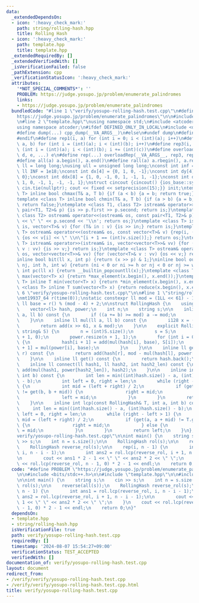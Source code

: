 ```yaml
---
data:
  _extendedDependsOn:
  - icon: ':heavy_check_mark:'
    path: string/rolling-hash.hpp
    title: Rolling Hash
  - icon: ':heavy_check_mark:'
    path: template.hpp
    title: template.hpp
  _extendedRequiredBy: []
  _extendedVerifiedWith: []
  _isVerificationFailed: false
  _pathExtension: cpp
  _verificationStatusIcon: ':heavy_check_mark:'
  attributes:
    '*NOT_SPECIAL_COMMENTS*': ''
    PROBLEM: https://judge.yosupo.jp/problem/enumerate_palindromes
    links:
    - https://judge.yosupo.jp/problem/enumerate_palindromes
  bundledCode: "#line 1 \"verify/yosupo-rolling-hash.test.cpp\"\n#define PROBLEM \"\
    https://judge.yosupo.jp/problem/enumerate_palindromes\"\n\n#include <bits/stdc++.h>\n\
    \n#line 2 \"template.hpp\"\nusing namespace std;\n#include <atcoder/modint>\n\
    using namespace atcoder;\n#ifdef DEFINED_ONLY_IN_LOCAL\n#include <dump.hpp>\n\
    #define dump(...) cpp_dump(__VA_ARGS__)\n#else\n#undef dump\n#define dump(...)\n\
    #endif\n#define rep1(i, a) for (int i = 0; i < (int)(a); i++)\n#define rep2(i,\
    \ a, b) for (int i = (int)(a); i < (int)(b); i++)\n#define rep3(i, a, b, c) for\
    \ (int i = (int)(a); i < (int)(b); i += (int)(c))\n#define overloadRep(a, b, c,\
    \ d, e, ...) e\n#define rep(...) overloadRep(__VA_ARGS__, rep3, rep2, rep1)(__VA_ARGS__)\n\
    #define all(a) a.begin(), a.end()\n#define rall(a) a.rbegin(), a.rend()\nusing\
    \ ll = long long;\nusing ull = unsigned long long;\nconst int inf = 1e9;\nconst\
    \ ll INF = 1e18;\nconst int dx[4] = {0, 1, 0, -1};\nconst int dy[4] = {1, 0, -1,\
    \ 0};\nconst int ddx[8] = {1, 0, -1, 0, 1, -1, 1, -1};\nconst int ddy[8] = {0,\
    \ 1, 0, -1, 1, -1, -1, 1};\nstruct cincout {cincout() {ios_base::sync_with_stdio(false);\
    \ cin.tie(nullptr); cout << fixed << setprecision(15);}} init;\ntemplate <class\
    \ T> inline bool chmax(T& a, T b) {if (a < b) {a = b; return true;} return false;}\n\
    template <class T> inline bool chmin(T& a, T b) {if (a > b) {a = b; return true;}\
    \ return false;}\ntemplate <class T1, class T2> istream& operator>>(istream& is,\
    \ pair<T1, T2>& p) {is >> p.first >> p.second; return is;}\ntemplate <class T1,\
    \ class T2> ostream& operator<<(ostream& os, const pair<T1, T2>& p) {os << p.first\
    \ << \" \" << p.second << '\\n'; return os;}\ntemplate <class T> istream& operator>>(istream&\
    \ is, vector<T>& v) {for (T& in : v) {is >> in;} return is;}\ntemplate <class\
    \ T> ostream& operator<<(ostream& os, const vector<T>& v) {rep(i, (int)v.size())\
    \ {os << v[i] << \" \\n\"[i + 1 == (int)v.size()];} return os;}\ntemplate <class\
    \ T> istream& operator>>(istream& is, vector<vector<T>>& vv) {for (vector<T>&\
    \ v : vv) {is >> v;} return is;}\ntemplate <class T> ostream& operator<<(ostream&\
    \ os, vector<vector<T>>& vv) {for (vector<T>& v : vv) {os << v;} return os;}\n\
    inline bool bit(ll x, int p) {return (x >> p) & 1;}\ninline bool out(int ni, int\
    \ nj, int h, int w) {return (ni < 0 or ni >= h or nj < 0 or nj >= w);}\ninline\
    \ int pc(ll x) {return __builtin_popcountll(x);}\ntemplate <class T> inline T\
    \ max(vector<T> x) {return *max_element(x.begin(), x.end());}\ntemplate <class\
    \ T> inline T min(vector<T> x) {return *min_element(x.begin(), x.end());}\ntemplate\
    \ <class T> inline T sum(vector<T> x) {return reduce(x.begin(), x.end());}\n#line\
    \ 6 \"verify/yosupo-rolling-hash.test.cpp\"\n\n#line 1 \"string/rolling-hash.hpp\"\
    \nmt19937_64 r(time(0));\nstatic constexpr ll mod = (1LL << 61) - 1;\nstatic const\
    \ ll base = r() % (mod - 4) + 2;\n\nstruct RollingHash {\n    using i128 = __int128_t;\n\
    \    vector<ll> hash, power;\n    int n;\n    string s;\n\n    inline ll add(ll\
    \ a, ll b) const {\n        if ((a += b) >= mod) a -= mod;\n        return a;\n\
    \    }\n\n    inline ll mul(ll a, ll b) const {\n        i128 x = (i128)a * b;\n\
    \        return add(x >> 61, x & mod);\n    }\n\n    explicit RollingHash(const\
    \ string& S) {\n        n = (int)S.size();\n        s = S;\n        hash.resize(n\
    \ + 1, 0);\n        power.resize(n + 1, 1);\n        for (int i = 0; i < n; i++)\
    \ {\n            hash[i + 1] = add(mul(hash[i], base), S[i]);\n            power[i\
    \ + 1] = mul(power[i], base);\n        }\n    }\n\n    inline ll get(int l, int\
    \ r) const {\n        return add(hash[r], mod - mul(hash[l], power[r - l]));\n\
    \    }\n\n    inline ll get() const {\n        return hash.back();\n    }\n\n\
    \    inline ll connect(ll hash1, ll hash2, int hash2_len) const {\n        return\
    \ add(mul(hash1, power[hash2_len]), hash2);\n    }\n\n    inline int lcp(int a,\
    \ int b) const {\n        int len = min((int)hash.size() - a, (int)hash.size()\
    \ - b);\n        int left = 0, right = len;\n        while (right - left > 1)\
    \ {\n            int mid = (left + right) / 2;\n            if (get(a, a + mid)\
    \ != get(b, b + mid)) {\n                right = mid;\n            } else {\n\
    \                left = mid;\n            }\n        }\n        return left;\n\
    \    }\n\n    inline int lcp(const RollingHash& T, int a, int b) const {\n   \
    \     int len = min((int)hash.size() - a, (int)hash.size() - b);\n        int\
    \ left = 0, right = len;\n        while (right - left > 1) {\n            int\
    \ mid = (left + right) / 2;\n            if (get(a, a + mid) != T.get(b, b + mid))\
    \ {\n                right = mid;\n            } else {\n                left\
    \ = mid;\n            }\n        }\n        return left;\n    }\n};\n#line 8 \"\
    verify/yosupo-rolling-hash.test.cpp\"\n\nint main() {\n    string s;\n    cin\
    \ >> s;\n    int n = s.size();\n\n    RollingHash rol(s);\n\n    reverse(all(s));\n\
    \    RollingHash reverse_rol(s);\n\n    rep(i, n - 1) {\n        int ans1 = rol.lcp(reverse_rol,\
    \ i, n - i - 1);\n        int ans2 = rol.lcp(reverse_rol, i + 1, n - i - 1);\n\
    \n        cout << ans1 * 2 - 1 << \" \" << ans2 * 2 << \" \";\n    }\n    cout\
    \ << rol.lcp(reverse_rol, n - 1, 0) * 2 - 1 << endl;\n    return 0;\n}\n"
  code: "#define PROBLEM \"https://judge.yosupo.jp/problem/enumerate_palindromes\"\
    \n\n#include <bits/stdc++.h>\n\n#include \"template.hpp\"\n\n#include \"string/rolling-hash.hpp\"\
    \n\nint main() {\n    string s;\n    cin >> s;\n    int n = s.size();\n\n    RollingHash\
    \ rol(s);\n\n    reverse(all(s));\n    RollingHash reverse_rol(s);\n\n    rep(i,\
    \ n - 1) {\n        int ans1 = rol.lcp(reverse_rol, i, n - i - 1);\n        int\
    \ ans2 = rol.lcp(reverse_rol, i + 1, n - i - 1);\n\n        cout << ans1 * 2 -\
    \ 1 << \" \" << ans2 * 2 << \" \";\n    }\n    cout << rol.lcp(reverse_rol, n\
    \ - 1, 0) * 2 - 1 << endl;\n    return 0;\n}"
  dependsOn:
  - template.hpp
  - string/rolling-hash.hpp
  isVerificationFile: true
  path: verify/yosupo-rolling-hash.test.cpp
  requiredBy: []
  timestamp: '2024-08-07 15:54:27+09:00'
  verificationStatus: TEST_ACCEPTED
  verifiedWith: []
documentation_of: verify/yosupo-rolling-hash.test.cpp
layout: document
redirect_from:
- /verify/verify/yosupo-rolling-hash.test.cpp
- /verify/verify/yosupo-rolling-hash.test.cpp.html
title: verify/yosupo-rolling-hash.test.cpp
---
```

